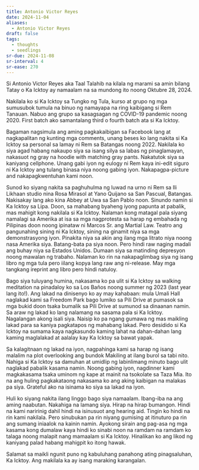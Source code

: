 ```yaml
---
title: Antonio Victor Reyes
date: 2024-11-04
aliases:
  - Antonio Victor Reyes
draft: false
tags:
  - thoughts
  - seedlings
sr-due: 2024-11-08
sr-interval: 4
sr-ease: 270
---
```

Si Antonio Victor Reyes aka Taal Talahib na kilala ng marami sa amin bilang Tatay o Ka Icktoy ay namaalam na sa mundong ito noong Oktubre 28, 2024.

Nakilala ko si Ka Icktoy sa Tungko ng Tula, kurso at grupo ng mga sumusubok tumula na binuo ng namayapa na ring kaibigang si Rem Tanauan. Nabuo ang grupo sa kasagsagan ng COVID-19 pandemic noong 2020. First batch ako samantalang third o fourth batch ata si Ka Icktoy.

Bagaman nagsimula ang aming pagkakaibigan sa Facebook lang at nagkapalitan ng kunting mga comments, unang beses ko lang nakita si Ka Icktoy sa personal sa lamay ni Rem sa Batangas noong 2022. Nakilala ko siya agad habang nakaupo siya sa isang silya sa labas ng pinaglamayan, nakasuot ng gray na hoodie with matching gray pants. Nakatutok siya sa kaniyang cellphone. Unang gabi iyon ng eulogy ni Rem kaya ini-edit siguro ni Ka Icktoy ang tulang binasa niya noong gabing iyon. Nakapagpa-picture and nakapagkwentuhan kami noon.

Sunod ko siyang nakita sa paghuhulma ng luwad na urno ni Rem sa Ili Likhaan studio nina Rosa Mirasol at Yano Quijano sa San Pascual, Batangas. Nakisakay lang ako kina Abbey at Uwa sa San Pablo noon. Sinundo namin si Ka Icktoy sa Lipa. Doon, sa mahabang byaheng iyong papunta at pabalik, mas mahigit kong nakilala si Ka Icktoy. Nalaman kong matagal pala siyang namalagi sa Amerika at isa sa mga nagprotesta sa harap ng embahada ng Pilipinas doon noong ipinataw ni Marcos Sr. ang Martial Law. Teatro ang pangunahing sining ni Ka Icktoy, sining na ginamit niya sa mga demonstrasyong iyon. Pinakita niya sa akin ang ilang mga litrato niya noong nasa Amerika siya. Batang-bata pa siya noon. Pero hindi raw naging madali ang buhay niya sa Estados Unidos. Dumaan siya sa matinding depresyon noong mawalan ng trabaho. Nalaman ko rin na nakapaglimbag siya ng isang libro ng mga tula pero iilang kopya lang raw ang ni-release. May mga tangkang ireprint ang libro pero hindi natuloy.

Bago siya tuluyang humina, nakasama ko pa ulit si Ka Icktoy sa walking meditation na pinadaloy ko sa Los Baños noong summer ng 2023 (last year lang ito!). Ang lakad na dinisenyo ko ay may kahabaan: mula Umali Hall naglakad kami sa Freedom Park bago lumiko sa Pili Drive at pumasok sa mga bukid doon tsaka bumalik sa Pili Drive at sumunod sa dinaanan namin. Sa araw ng lakad ko lang nalamang na sasama pala si Ka Icktoy. Nagalangan akong isali siya. Naisip ko pa ngang gumawa ng mas maikling lakad para sa kaniya pagkatapos ng mahabang lakad. Pero desidido si Ka Icktoy na sumama kaya nagkasundo kaming lahat na dahan-dahan lang kaming maglalakad at aalalay kay Ka Icktoy sa bawat yapak.

Sa kalagitnaan ng lakad na iyon, nagpahinga kami sa harap ng isang malalim na plot overlooking ang bundok Makiling at ilang burol sa tabi nito. Nahiga si Ka Icktoy sa damuhan at umidlip ng labinlimang minuto bago ulit naglakad pabalik kasama namin. Noong gabing iyon, nagdinner kami magkakasama tsaka uminom ng kape at mainit na tsokolate sa Taza Mia. Ito na ang huling pagkakataong nakasama ko ang aking kaibigan na malakas pa siya. Grateful ako na isinama ko siya sa lakad na iyon.

Huli ko siyang nakita ilang linggo bago siya namaalam. Ibang-iba na ang aming naabutan. Nakahiga na lamang siya. Hirap na hirap bumangon. Hindi na kami naririnig dahil hindi na isinusuot ang hearing aid. Tingin ko hindi na rin kami nakilala. Pero sinubukan pa rin niyang gumising at itinuturo pa rin ang sumang iniaalok na kainin namin. Ayokong sirain ang pag-asa ng mga kasama kong dumalaw kaya hindi ko sinabi noon na ramdam na ramdam ko talaga noong malapit nang mamaalam si Ka Icktoy. Hinalikan ko ang likod ng kaniyang palad habang mahigpit ko itong hawak.

Salamat sa maikli ngunit puno ng kabuluhang panahong ating pinagsaluhan, Ka Icktoy. Ang makilala ka ay isang maraking karangalan.